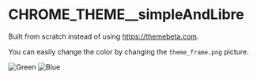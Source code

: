 # CHROME_THEME__simpleAndLibre
Built from scratch instead of using https://themebeta.com.

You can easily change the color by changing the `theme_frame.png` picture.

![Green](https://raw.githubusercontent.com/ryanpcmcquen/CHROME_THEME__simpleAndLibre/master/SimpleGreenLibre_screenshot.png)
![Blue](https://raw.githubusercontent.com/ryanpcmcquen/CHROME_THEME__simpleAndLibre/master/SimpleEastmanBlueLibre_screenshot.png)

